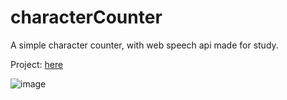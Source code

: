 # characterCounter
A simple character counter, with web speech api made for study.

Project: <a href="https://rvianna16.github.io/characterCounter/">here</a>

![image](https://user-images.githubusercontent.com/68226827/117010871-a2829880-acc3-11eb-873c-30dbe96966fc.png)



